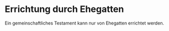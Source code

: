 # Errichtung durch Ehegatten

Ein gemeinschaftliches Testament kann nur von Ehegatten errichtet werden.